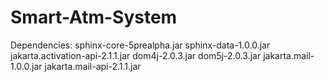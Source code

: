 # Smart-Atm-System
Dependencies:
sphinx-core-5prealpha.jar
sphinx-data-1.0.0.jar
jakarta.activation-api-2.1.1.jar
dom4j-2.0.3.jar
dom5j-2.0.3.jar
jakarta.mail-1.0.0.jar
jakarta.mail-api-2.1.1.jar
